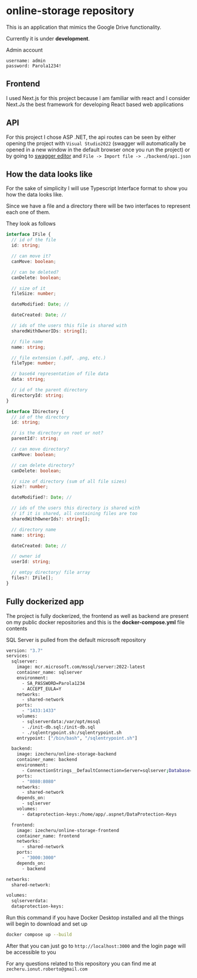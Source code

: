 # online-storage repository

This is an application that mimics the Google Drive functionality.

Currently it is under **development**.

Admin account

```
username: admin
password: Parola1234!
```

## Frontend

I used Next.js for this project because I am familiar with react and I consider Next.Js the best framework for developing React based web applications

## API

For this project I chose ASP .NET, the api routes can be seen by either opening the project with `Visual Studio2022` (swagger will automatically be opened in a new window in the default browser once you run the project) or by going to [swagger editor](https://editor.swagger.io/#/) and `File -> Import file -> ./backend/api.json`

## How the data looks like

For the sake of simplicity I will use Typescript Interface format to show you how the data looks like.

Since we have a file and a directory there will be two interfaces to represent each one of them.

They look as follows

```typescript
interface IFile {
  // id of the file
  id: string;

  // can move it?
  canMove: boolean;

  // can be deleted?
  canDelete: boolean;

  // size of it
  fileSize: number;

  dateModified: Date; //

  dateCreated: Date; //

  // ids of the users this file is shared with
  sharedWithOwnerIDs: string[];

  // file name
  name: string;

  // file extension (.pdf, .png, etc.)
  fileType: number;

  // base64 representation of file data
  data: string;

  // id of the parent directory
  directoryId: string;
}
```

```typescript
interface IDirectory {
  // id of the directory
  id: string;

  // is the directory on root or not?
  parentId?: string;

  // can move directory?
  canMove: boolean;

  // can delete directory?
  canDelete: boolean;

  // size of directory (sum of all file sizes)
  size?: number;

  dateModified?: Date; //

  // ids of the users this directory is shared with
  // if it is shared, all containing files are too
  sharedWithOwnerIds?: string[];

  // directory name
  name: string;

  dateCreated: Date; //

  // owner id
  userId: string;

  // emtpy directory/ file array
  files?: IFile[];
}
```

## Fully dockerized app

The project is fully dockerized, the frontend as well as backend are present on my public docker repositories and this is the **docker-compose.yml** file contents

SQL Server is pulled from the default microsoft repository

```bash
version: "3.7"
services:
  sqlserver:
    image: mcr.microsoft.com/mssql/server:2022-latest
    container_name: sqlserver
    environment:
      - SA_PASSWORD=Parola1234
      - ACCEPT_EULA=Y
    networks:
      - shared-network
    ports:
      - "1433:1433"
    volumes:
      - sqlserverdata:/var/opt/mssql
      - ./init-db.sql:/init-db.sql
      - ./sqlentrypoint.sh:/sqlentrypoint.sh
    entrypoint: ["/bin/bash", "/sqlentrypoint.sh"]

  backend:
    image: izecheru/online-storage-backend
    container_name: backend
    environment:
      - ConnectionStrings__DefaultConnection=Server=sqlserver;Database=FileStorage;User Id=sa;Password=Parola1234;TrustServerCertificate=True;
    ports:
      - "8080:8080"
    networks:
      - shared-network
    depends_on:
      - sqlserver
    volumes:
      - dataprotection-keys:/home/app/.aspnet/DataProtection-Keys

  frontend:
    image: izecheru/online-storage-frontend
    container_name: frontend
    networks:
      - shared-network
    ports:
      - "3000:3000"
    depends_on:
      - backend

networks:
  shared-network:

volumes:
  sqlserverdata:
  dataprotection-keys:
```

Run this command if you have Docker Desktop installed and all the things will begin to download and set up

```bash
docker compose up --build
```

After that you can just go to `http://localhost:3000` and the login page will be accessible to you

For any questions related to this repository you can find me at `zecheru.ionut.roberto@gmail.com`
